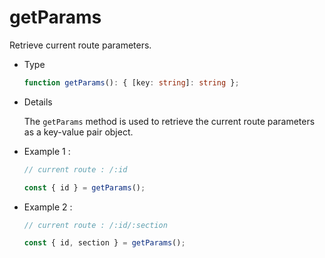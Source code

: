 # getParams

Retrieve current route parameters.

- Type

  ```ts
  function getParams(): { [key: string]: string };
  ```

- Details

  The `getParams` method is used to retrieve the current route parameters as a key-value pair object.

- Example 1 :

  ```ts
  // current route : /:id

  const { id } = getParams();
  ```

- Example 2 :

  ```ts
  // current route : /:id/:section

  const { id, section } = getParams();
  ```
